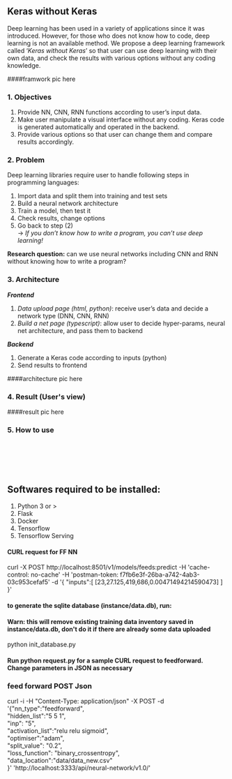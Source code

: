 ## Keras without Keras

Deep learning has been used in a variety of applications since it was introduced. However, for those who does not know how to code, deep learning is not an available method. We propose a deep learning framework called ‘*Keras* *without* *Keras*’ so that user can use deep learning with their own data, and check the results with various options without any coding knowledge.

####framwork pic here

### 1. Objectives

1. Provide NN, CNN, RNN functions according to user’s input data. 
2. Make user manipulate a visual interface without any coding. Keras code is generated automatically and operated in the backend.
3. Provide various options so that user can change them and compare results accordingly.

### 2. Problem

Deep learning libraries require user to handle following steps in programming languages:

1. Import data and split them into training and test sets
2. Build a neural network architecture
3. Train a model, then test it
4. Check results, change options 
5. Go back to step (2) <br>
→ *If you don’t know how to write a program, you can’t use deep learning!*

**Research question:** can we use neural networks including CNN and RNN without knowing how to write a program?

### 3. Architecture

***Frontend***
1. *Data upload page (html, python)*: receive user’s data and decide a network type (DNN, CNN, RNN)
2. *Build a net page (typescript)*: allow user to decide hyper-params, neural net architecture, and pass them to backend

***Backend***
1. Generate a Keras code according to inputs (python)
2. Send results to frontend

####architecture pic here

### 4. Result (User's view)

####result pic here

### 5. How to use

<br><br><br><br>




## Softwares required to be installed: ##

1. Python 3 or >
2. Flask 
3. Docker
4. Tensorflow
5. Tensorflow Serving

#### CURL request for FF NN ####
curl -X POST   http://localhost:8501/v1/models/feeds:predict   -H 'cache-control: no-cache'   -H 'postman-token: f7fb6e3f-26ba-a742-4ab3-03c953cefaf5'   -d '{
 "inputs":[
  [23,27.125,419,686,0.00471494214590473]
  ]
}'

  

#### to generate the sqlite database (instance/data.db), run:
#### Warn: this will remove existing training data inventory saved in instance/data.db, don't do it if there are already some data uploaded
python init_database.py


#### Run python request.py for a sample CURL request to feedforward. Change parameters in JSON as necessary ####



### feed forward POST Json ###


curl -i -H "Content-Type: application/json" -X POST -d \
'{"nn_type":"feedforward", \
  "hidden_list":"5 5 1", \
  "inp": "5", \
  "activation_list":"relu relu sigmoid", \
  "optimiser":"adam", \
  "split_value": "0.2", \
  "loss_function": "binary_crossentropy", \
  "data_location":"data/data_new.csv" \
  }' 'http://localhost:3333/api/neural-network/v1.0/'
  
  
  
